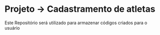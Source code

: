 # Projeto -> Cadastramento de atletas
Este Repositório será utilizado para armazenar códigos criados para o usuário
